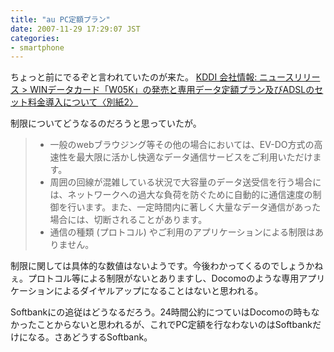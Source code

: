 ```yaml
---
title: "au PC定額プラン"
date: 2007-11-29 17:29:07 JST
categories:
- smartphone
---
```

ちょっと前にでるぞと言われていたのが来た。
<a href="http://www.kddi.com/corporate/news_release/2007/1129/besshi2.html">KDDI 会社情報: ニュースリリース &gt; WINデータカード「W05K」の発売と専用データ定額プラン及びADSLのセット料金導入について〈別紙2〉</a>

制限についてどうなるのだろうと思っていたが。
<blockquote>
<ul>
<li> 一般のwebブラウジング等その他の場合においては、EV-DO方式の高速性を最大限に活かし快適なデータ通信サービスをご利用いただけます。</li>
<li> 周囲の回線が混雑している状況で大容量のデータ送受信を行う場合には、ネットワークへの過大な負荷を防ぐために自動的に通信速度の制御を行います。また、一定時間内に著しく大量なデータ通信があった場合には、切断されることがあります。</li>
<li> 通信の種類 (プロトコル) やご利用のアプリケーションによる制限はありません。</li>
</ul>
</blockquote>
制限に関しては具体的な数値はないようです。今後わかってくるのでしょうかねぇ。プロトコル等による制限がないとありますし、Docomoのような専用アプリケーションによるダイヤルアップになることはないと思われる。

Softbankにの追従はどうなるだろう。24時間公約につていはDocomoの時もなかったことからないと思われるが、これでPC定額を行なわないのはSoftbankだけになる。さあどうするSoftbank。
